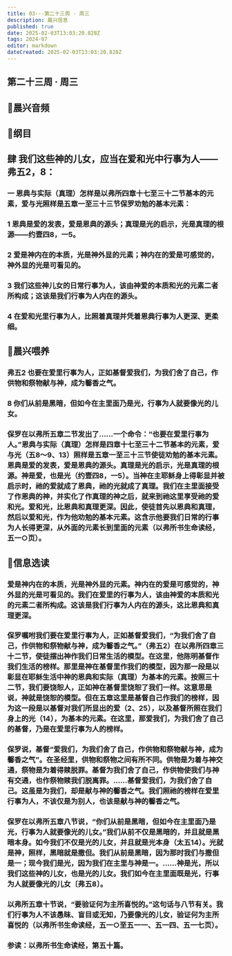 ```yaml
---
title: 03---第二十三周 · 周三
description: 晨兴信息
published: true
date: 2025-02-03T13:03:20.828Z
tags: 2024-07
editor: markdown
dateCreated: 2025-02-03T13:03:20.828Z
---
```


## 第二十三周 · 周三

## 🎵晨兴音频

## 📖纲目

## 肆	我们这些神的儿女，应当在爱和光中行事为人——弗五2，8：

### 一	恩典与实际（真理）怎样是以弗所四章十七至三十二节基本的元素，爱与光照样是五章一至三十三节保罗劝勉的基本元素：

### 1	恩典是爱的发表，爱是恩典的源头；真理是光的启示，光是真理的根源——约壹四8，一5。

### 2	爱是神内在的本质，光是神外显的元素；神内在的爱是可感觉的，神外显的光是可看见的。

### 3	我们这些神儿女的日常行事为人，该由神爱的本质和光的元素二者所构成；这该是我们行事为人内在的源头。

### 4	在爱和光里行事为人，比照着真理并凭着恩典行事为人更深、更柔细。

## 📖晨兴喂养

### **弗五2**    **也要在爱里行事为人，正如基督爱我们，为我们舍了自己，作供物和祭物献与神，成为馨香之气。**

### **8**    **你们从前是黑暗，但如今在主里面乃是光，行事为人就要像光的儿女。**

### 保罗在以弗所五章二节发出了……一个命令：“也要在爱里行事为人。”恩典与实际（真理）怎样是四章十七至三十二节基本的元素，爱与光（五8～9、13）照样是五章一至三十三节使徒劝勉的基本元素。恩典是爱的发表，爱是恩典的源头。真理是光的启示，光是真理的根源。神是爱，也是光（约壹四8，一5）。当神在主耶稣身上得彰显并被启示时，祂的爱就成了恩典，祂的光就成了真理。我们在主里面接受了作恩典的神，并实化了作真理的神之后，就来到祂这里享受祂的爱和光。爱和光，比恩典和真理更深。因此，使徒首先以恩典和真理，然后以爱和光，作为他劝勉的基本元素。这含示他要我们日常的行事为人长得更深，从外面的元素长到里面的元素（以弗所书生命读经，五一○页）。

## 📖信息选读

### 爱是神内在的本质，光是神外显的元素。神内在的爱是可感觉的，神外显的光是可看见的。我们在爱里的行事为人，该由神爱的本质和光的元素二者所构成。这该是我们行事为人内在的源头，这比恩典和真理更深。

### 保罗嘱咐我们要在爱里行事为人，正如基督爱我们，“为我们舍了自己，作供物和祭物献与神，成为馨香之气。”（弗五2）在以弗所四章三十二节，使徒摆出神作我们日常生活的模型。在这里，他陈明基督作我们生活的榜样。那里是神在基督里作我们的模型，因为那一段是以彰显在耶稣生活中神的恩典和实际（真理）为基本的元素。按照三十二节，我们要饶恕人，正如神在基督里饶恕了我们一样。这意思是说，神就是饶恕的模型。但在五章这里是基督自己作我们的榜样，因为这一段是以基督对我们所显出的爱（2、25），以及基督所照在我们身上的光（14），为基本的元素。在这里，那爱我们，为我们舍了自己的基督，乃是在爱里行事为人的榜样。

### 保罗说，基督“爱我们，为我们舍了自己，作供物和祭物献与神，成为馨香之气”。在圣经里，供物和祭物之间有所不同。供物是为着与神交通，祭物是为着得赎脱罪。基督为我们舍了自己，作供物使我们与神有交通，也作祭物赎我们脱离罪。……基督爱我们，为我们舍了自己。这虽是为我们，却是献与神的馨香之气。我们照祂的榜样在爱里行事为人，不该仅是为别人，也该是献与神的馨香之气。

### 保罗在以弗所五章八节说，“你们从前是黑暗，但如今在主里面乃是光，行事为人就要像光的儿女。”我们从前不仅是黑暗的，并且就是黑暗本身。如今我们不仅是光的儿女，并且就是光本身（太五14）。光就是神，照样，黑暗就是撒但。我们从前是黑暗，因为那时我们与撒但是一；现今我们是光，因为我们在主里与神是一。……神是光，所以我们这些神的儿女，也是光的儿女。我们如今在主里面既是光，行事为人就要像光的儿女〔弗五8〕。

### 以弗所五章十节说，“要验证何为主所喜悦的。”这句话与八节有关。我们行事为人不该愚昧、盲目或无知，乃要像光的儿女，验证何为主所喜悦的（以弗所书生命读经，五一○至五一一、五一四、五一七页）。

### 参读：以弗所书生命读经，第五十篇。

<!-- Google tag (gtag.js) -->

<script async src="https://www.googletagmanager.com/gtag/js?id=G-1P8709Z16T"></script>

<script>


 window.dataLayer = window.dataLayer || [];

 function gtag(){dataLayer.push(arguments);}

 gtag('js', new Date());



 gtag('config', 'G-1P8709Z16T');

</script>